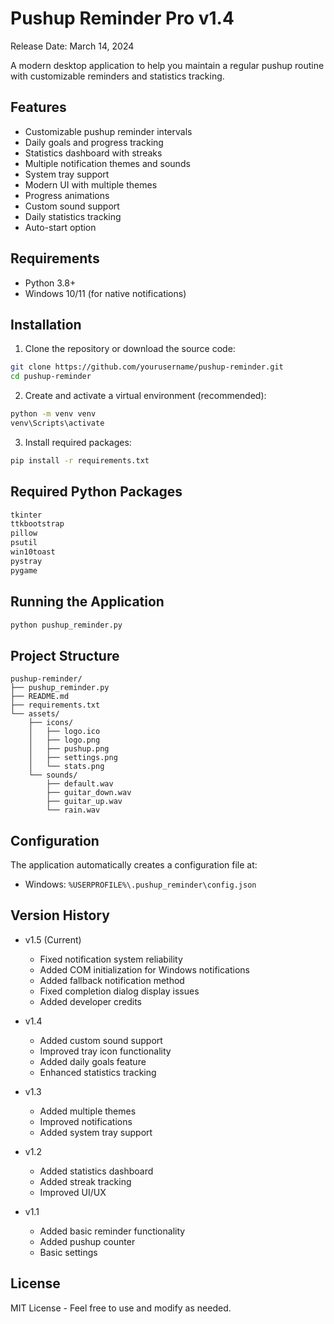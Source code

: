 # Pushup Reminder Pro v1.4

Release Date: March 14, 2024

A modern desktop application to help you maintain a regular pushup routine with customizable reminders and statistics tracking.

## Features

- Customizable pushup reminder intervals
- Daily goals and progress tracking
- Statistics dashboard with streaks
- Multiple notification themes and sounds
- System tray support
- Modern UI with multiple themes
- Progress animations
- Custom sound support
- Daily statistics tracking
- Auto-start option

## Requirements

- Python 3.8+
- Windows 10/11 (for native notifications)

## Installation

1. Clone the repository or download the source code:
```bash
git clone https://github.com/yourusername/pushup-reminder.git
cd pushup-reminder
```

2. Create and activate a virtual environment (recommended):
```bash
python -m venv venv
venv\Scripts\activate
```

3. Install required packages:
```bash
pip install -r requirements.txt
```

## Required Python Packages

```txt
tkinter
ttkbootstrap
pillow
psutil
win10toast
pystray
pygame
```

## Running the Application

```bash
python pushup_reminder.py
```

## Project Structure

```
pushup-reminder/
├── pushup_reminder.py
├── README.md
├── requirements.txt
└── assets/
    ├── icons/
    │   ├── logo.ico
    │   ├── logo.png
    │   ├── pushup.png
    │   ├── settings.png
    │   └── stats.png
    └── sounds/
        ├── default.wav
        ├── guitar_down.wav
        ├── guitar_up.wav
        └── rain.wav
```

## Configuration

The application automatically creates a configuration file at:
- Windows: `%USERPROFILE%\.pushup_reminder\config.json`

## Version History

- v1.5 (Current)
  - Fixed notification system reliability
  - Added COM initialization for Windows notifications
  - Added fallback notification method
  - Fixed completion dialog display issues
  - Added developer credits

- v1.4
  - Added custom sound support
  - Improved tray icon functionality
  - Added daily goals feature
  - Enhanced statistics tracking

- v1.3
  - Added multiple themes
  - Improved notifications
  - Added system tray support

- v1.2
  - Added statistics dashboard
  - Added streak tracking
  - Improved UI/UX

- v1.1
  - Added basic reminder functionality
  - Added pushup counter
  - Basic settings

## License

MIT License - Feel free to use and modify as needed.